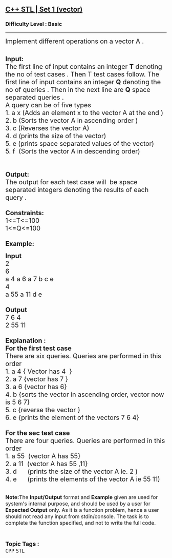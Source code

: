 <h2><a href="https://practice.geeksforgeeks.org/problems/c-stl-set-1-vector/1?page=2&category=CPP,alphabets&sortBy=submissions">C++ STL | Set 1 (vector)</a></h2><h3>Difficulty Level : Basic</h3><hr><div class="problems_problem_content__Xm_eO"><p><span style="font-size:20px">Implement different operations on a vector A .</span><br>
&nbsp;</p>

<p><span style="font-size:20px"><strong>Input:</strong><br>
The first line of input contains an integer <strong>T</strong> denoting the no of test cases . Then T test cases follow. The first line of input contains an integer <strong>Q</strong> denoting the no of queries . Then in the next line are <strong>Q</strong>&nbsp;space separated queries .<br>
A query can be of&nbsp;five&nbsp;types&nbsp;<br>
1. a x (Adds an element x to the vector A&nbsp;at the end )<br>
2. b (Sorts the vector A in ascending order&nbsp;)<br>
3. c (Reverses the vector A)<br>
4. d (prints the size of the vector)<br>
5. e (prints space separated values of the vector)<br>
5. f &nbsp;(Sorts the vector A in descending&nbsp;order)<br>
<br>
<br>
<strong>Output:</strong><br>
The output for each test case will&nbsp;&nbsp;be space separated integers denoting the results of each query .&nbsp;<br>
<br>
<strong>Constraints:</strong><br>
1&lt;=T&lt;=100<br>
1&lt;=Q&lt;=100<br>
<br>
<strong>Example:</strong></span></p>

<p><span style="font-size:20px"><strong>Input</strong><br>
2<br>
6<br>
a 4 a 6 a 7 b c e<br>
4<br>
a 55 a 11 d e<br>
<strong>&nbsp;<br>
Output</strong><br>
7 6 4<br>
2 55 11<br>
<br>
<strong>Explanation :<br>
For the first test case</strong><br>
There are six queries.&nbsp;Queries&nbsp;are&nbsp;performed in this order<br>
1. a 4 { Vector has 4 &nbsp;}<br>
2. a 7&nbsp;{vector has 7 }<br>
3. a 6 {vector has 6}<br>
4. b {sorts the vector in ascending order, vector&nbsp;now is 5 6 7}<br>
5. c {reverse the vector }<br>
6. e&nbsp;{prints the element of the vectors 7 6 4}<br>
<br>
<strong>For the sec test case&nbsp;</strong><br>
There are four&nbsp;queries.&nbsp;Queries&nbsp;are&nbsp;performed in this order<br>
1. a 55 &nbsp;(vector A has&nbsp;55}<br>
2. a 11 &nbsp;(vector A has 55 ,11}<br>
3. d &nbsp; &nbsp; &nbsp;(prints the size of the vector A ie. 2 )<br>
4. e &nbsp; &nbsp; &nbsp;(prints the elements of the vector A ie 55 11)</span><br>
<br>
<br>
<span style="font-size:16px"><strong>Note:</strong>The <strong>Input/Output</strong> format and <strong>Example</strong> given are used for system's internal purpose, and should be used by a user for <strong>Expected Output</strong> only. As it is a function problem, hence a user should not read any input from stdin/console. The task is to complete the function specified, and not to write the full code.</span></p>
</div><br><p><span style=font-size:18px><strong>Topic Tags : </strong><br><code>CPP</code>&nbsp;<code>STL</code>&nbsp;